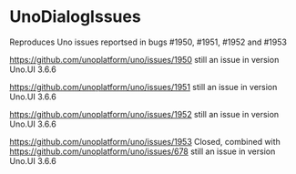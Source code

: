 # UnoDialogIssues

Reproduces Uno issues reportsed in bugs #1950, #1951, #1952 and #1953

https://github.com/unoplatform/uno/issues/1950
still an issue in version Uno.UI 3.6.6

https://github.com/unoplatform/uno/issues/1951
still an issue in version Uno.UI 3.6.6

https://github.com/unoplatform/uno/issues/1952
still an issue in version Uno.UI 3.6.6

https://github.com/unoplatform/uno/issues/1953
Closed, combined with
https://github.com/unoplatform/uno/issues/678
still an issue in version Uno.UI 3.6.6